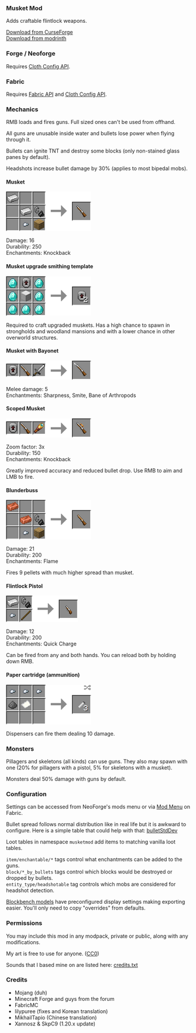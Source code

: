 ### Musket Mod

Adds craftable flintlock weapons.

[Download from CurseForge](https://www.curseforge.com/minecraft/mc-mods/ewewukeks-musket-mod/files/all)\
[Download from modrinth](https://modrinth.com/mod/ewewukeks-musket-mod/versions)

### Forge / Neoforge

Requires [Cloth Config API](https://modrinth.com/mod/cloth-config).

### Fabric

Requires [Fabric API](https://modrinth.com/mod/fabric-api) and [Cloth Config API](https://modrinth.com/mod/cloth-config).

### Mechanics

RMB loads and fires guns. Full sized ones can't be used from offhand.

All guns are unusable inside water and bullets lose power when flying through it.

Bullets can ignite TNT and destroy some blocks (only non-stained glass panes by default).

Headshots increase bullet damage by 30% (applies to most bipedal mobs).

#### Musket
![](doc/musket_recipe.png?raw=true)

Damage: 16\
Durability: 250\
Enchantments: Knockback

#### Musket upgrade smithing template
![](doc/musket_upgrade_recipe.png?raw=true)

Required to craft upgraded muskets. Has a high chance to spawn in strongholds and woodland mansions and with a lower chance in other overworld structures.

#### Musket with Bayonet
![](doc/musket_with_bayonet_smithing.png?raw=true)

Melee damage: 5\
Enchantments: Sharpness, Smite, Bane of Arthropods

#### Scoped Musket
![](doc/musket_with_scope_smithing.png?raw=true)

Zoom factor: 3x\
Durability: 150\
Enchantments: Knockback

Greatly improved accuracy and reduced bullet drop. Use RMB to aim and LMB to fire.

#### Blunderbuss
![](doc/blunderbuss_recipe.png?raw=true)

Damage: 21\
Durability: 200\
Enchantments: Flame

Fires 9 pellets with much higher spread than musket.

#### Flintlock Pistol
![](doc/pistol_recipe.png?raw=true)

Damage: 12\
Durability: 200\
Enchantments: Quick Charge

Can be fired from any and both hands. You can reload both by holding down RMB.

#### Paper cartridge (ammunition)
![](doc/cartridge_recipe.png?raw=true)

Dispensers can fire them dealing 10 damage.

### Monsters

Pillagers and skeletons (all kinds) can use guns. They also may spawn with one (20% for pillagers with a pistol, 5% for skeletons with a musket).

Monsters deal 50% damage with guns by default.

### Configuration

Settings can be accessed from NeoForge's mods menu or via [Mod Menu](https://modrinth.com/mod/modmenu) on Fabric.

Bullet spread follows normal distribution like in real life but it is awkward to configure. Here is a simple table that could help with that: [bulletStdDev](STDDEV.md "bulletStdDev")

Loot tables in namespace `musketmod` add items to matching vanilla loot tables.

`item/enchantable/*` tags control what enchantments can be added to the guns.\
`block/*_by_bullets` tags control which blocks would be destroyed or dropped by bullets.\
`entity_type/headshotable` tag controls which mobs are considered for headshot detection.

[Blockbench models](blockbench) have preconfigured display settings making exporting easier. You'll only need to copy "overrides" from defaults.

### Permissions

You may include this mod in any modpack, private or public, along with any modifications.

My art is free to use for anyone. ([CC0](https://creativecommons.org/publicdomain/zero/1.0/))

Sounds that I based mine on are listed here: [credits.txt](src/main/resources/assets/musketmod/sounds/credits.txt)

### Credits

- Mojang (duh)
- Minecraft Forge and guys from the forum
- FabricMC
- lilypuree (fixes and Korean translation)
- MikhailTapio (Chinese translation)
- Xannosz & SkpC9 (1.20.x update)
